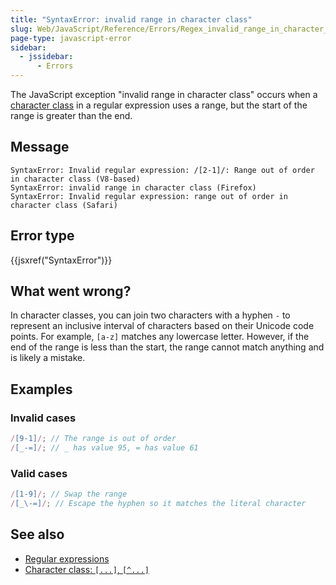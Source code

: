 ```yaml
---
title: "SyntaxError: invalid range in character class"
slug: Web/JavaScript/Reference/Errors/Regex_invalid_range_in_character_class
page-type: javascript-error
sidebar:
  - jssidebar:
      - Errors
---
```


The JavaScript exception "invalid range in character class" occurs when a [character class](/en-US/docs/Web/JavaScript/Reference/Regular_expressions/Character_class) in a regular expression uses a range, but the start of the range is greater than the end.

## Message

```plain
SyntaxError: Invalid regular expression: /[2-1]/: Range out of order in character class (V8-based)
SyntaxError: invalid range in character class (Firefox)
SyntaxError: Invalid regular expression: range out of order in character class (Safari)
```

## Error type

{{jsxref("SyntaxError")}}

## What went wrong?

In character classes, you can join two characters with a hyphen `-` to represent an inclusive interval of characters based on their Unicode code points. For example, `[a-z]` matches any lowercase letter. However, if the end of the range is less than the start, the range cannot match anything and is likely a mistake.

## Examples

### Invalid cases

```js example-bad
/[9-1]/; // The range is out of order
/[_-=]/; // _ has value 95, = has value 61
```

### Valid cases

```js example-good
/[1-9]/; // Swap the range
/[_\-=]/; // Escape the hyphen so it matches the literal character
```

## See also

- [Regular expressions](/en-US/docs/Web/JavaScript/Reference/Regular_expressions)
- [Character class: `[...]`, `[^...]`](/en-US/docs/Web/JavaScript/Reference/Regular_expressions/Character_class)

